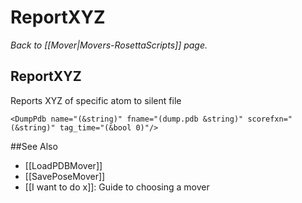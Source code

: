 # ReportXYZ
*Back to [[Mover|Movers-RosettaScripts]] page.*
## ReportXYZ

Reports XYZ of specific atom to silent file

    <DumpPdb name="(&string)" fname="(dump.pdb &string)" scorefxn="(&string)" tag_time="(&bool 0)"/>


##See Also

* [[LoadPDBMover]]
* [[SavePoseMover]]
* [[I want to do x]]: Guide to choosing a mover